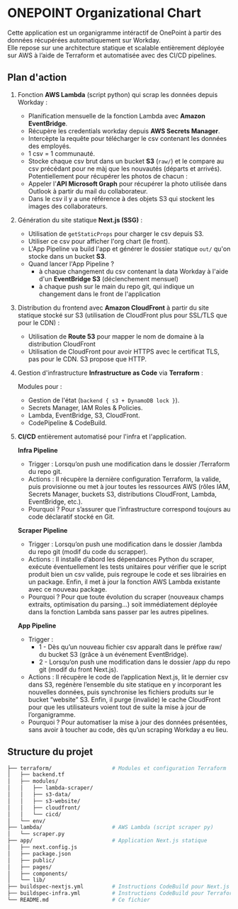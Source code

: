 # ONEPOINT Organizational Chart

Cette application est un organigramme intéractif de OnePoint à partir des données récupérées automatiquement sur Workday.  
Elle repose sur une architecture statique et scalable entièrement déployée sur AWS à l’aide de Terraform et automatisée avec des CI/CD pipelines.

## Plan d'action

1. Fonction **AWS Lambda** (script python) qui scrap les données depuis Workday :

   - Planification mensuelle de la fonction Lambda avec **Amazon EventBridge**.
   - Récupère les credentials workday depuis **AWS Secrets Manager**.
   - Intercèpte la requête pour télécharger le csv contenant les données des employés.
   - 1 csv = 1 communauté.
   - Stocke chaque csv brut dans un bucket **S3** (`raw/`) et le compare au csv précédant pour ne màj que les nouvautés (départs et arrivés).
     Potentiellement pour récupérer les photos de chacun :
   - Appeler l'**API Microsoft Graph** pour récupérer la photo utilisée dans Outlook à partir du mail du collaborateur.
   - Dans le csv il y a une référence à des objets S3 qui stockent les images des collaborateurs.

2. Génération du site statique **Next.js (SSG)** :

   - Utilisation de `getStaticProps` pour charger le csv depuis S3.
   - Utiliser ce csv pour afficher l'org chart (le front).
   - L'App Pipeline va build l'app et générer le dossier statique `out/` qu'on stocke dans un bucket **S3**.
   - Quand lancer l'App Pipeline ?
     - à chaque changement du csv contenant la data Workday à l'aide d'un **EventBridge S3** (déclenchement mensuel)
     - à chaque push sur le main du repo git, qui indique un changement dans le front de l'application

3. Distribution du frontend avec **Amazon CloudFront** à partir du site statique stocké sur S3 (utilisation de CloudFront plus pour SSL/TLS que pour le CDN) :

   - Utilisation de **Route 53** pour mapper le nom de domaine à la distribution CloudFront
   - Utilisation de CloudFront pour avoir HTTPS avec le certificat TLS, pas pour le CDN. S3 propose que HTTP.

4. Gestion d'infrastructure **Infrastructure as Code** via **Terraform** :

   Modules pour :

   - Gestion de l'état (`backend { s3 + DynamoDB lock }`).
   - Secrets Manager, IAM Roles & Policies.
   - Lambda, EventBridge, S3, CloudFront.
   - CodePipeline & CodeBuild.

5. **CI/CD** entièrement automatisé pour l'infra et l'application.

   **Infra Pipeline**

   - Trigger : Lorsqu’on push une modification dans le dossier /Terraform du repo git.
   - Actions : Il récupère la dernière configuration Terraform, la valide, puis provisionne ou met à jour toutes les ressources AWS (rôles IAM, Secrets Manager, buckets S3, distributions CloudFront, Lambda, EventBridge, etc.).
   - Pourquoi ? Pour s’assurer que l’infrastructure correspond toujours au code déclaratif stocké en Git.

   **Scraper Pipeline**

   - Trigger : Lorsqu’on push une modification dans le dossier /lambda du repo git (modif du code du scrapper).
   - Actions : Il installe d’abord les dépendances Python du scraper, exécute éventuellement les tests unitaires pour vérifier que le script produit bien un csv valide, puis regroupe le code et ses librairies en un package. Enfin, il met à jour la fonction AWS Lambda existante avec ce nouveau package.
   - Pourquoi ? Pour que toute évolution du scraper (nouveaux champs extraits, optimisation du parsing…) soit immédiatement déployée dans la fonction Lambda sans passer par les autres pipelines.

   **App Pipeline**

   - Trigger :
     - 1 - Dès qu’un nouveau fichier csv apparaît dans le préfixe raw/ du bucket S3 (grâce à un événement EventBridge).
     - 2 - Lorsqu’on push une modification dans le dossier /app du repo git (modif du front Next.js).
   - Actions : Il récupère le code de l’application Next.js, lit le dernier csv dans S3, regénère l’ensemble du site statique en y incorporant les nouvelles données, puis synchronise les fichiers produits sur le bucket “website” S3. Enfin, il purge (invalide) le cache CloudFront pour que les utilisateurs voient tout de suite la mise à jour de l’organigramme.
   - Pourquoi ? Pour automatiser la mise à jour des données présentées, sans avoir à toucher au code, dès qu’un scraping Workday a eu lieu.

## Structure du projet

```bash
├── terraform/                   # Modules et configuration Terraform
│   ├── backend.tf
│   ├── modules/
│   │   ├── lambda-scraper/
│   │   ├── s3-data/
│   │   ├── s3-website/
│   │   ├── cloudfront/
│   │   └── cicd/
│   └── env/
├── lambda/                      # AWS Lambda (script scraper py)
│   └── scraper.py
├── app/                         # Application Next.js statique
│   ├── next.config.js
│   ├── package.json
│   ├── public/
│   ├── pages/
│   ├── components/
│   └── lib/
├── buildspec-nextjs.yml         # Instructions CodeBuild pour Next.js
├── buildspec-infra.yml          # Instructions CodeBuild pour Terraform
└── README.md                    # Ce fichier
```
